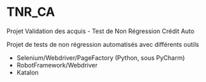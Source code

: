 # TNR_CA
 Projet Validation des acquis - Test de Non Régression Crédit Auto

Projet de tests de non régression automatisés avec différents outils
 - Selenium/Webdriver/PageFactory (Python, sous PyCharm)
 - RobotFramework/Webdriver
 - Katalon